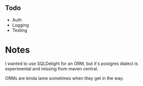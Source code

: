 ## Todo

* Auth
* Logging
* Testing

# Notes

I wanted to use SQLDelight for an ORM, but it's postgres dialect is experimental and missing from maven central.

ORMs are kinda lame sometimes when they get in the way.
